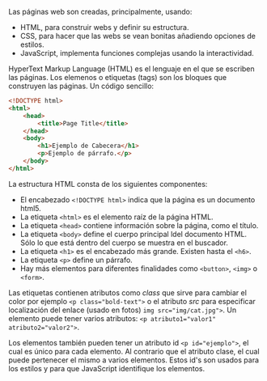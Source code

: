 Las páginas web son creadas, principalmente, usando:

- HTML, para construir webs y definir su estructura.
- CSS, para hacer que las webs se vean bonitas añadiendo opciones de estilos.
- JavaScript, implementa funciones complejas usando la interactividad.

HyperText Markup Language (HTML) es el lenguaje en el que se escriben las páginas. Los elemenos o etiquetas (tags) son los bloques que construyen las páginas. Un código sencillo:

```html
<!DOCTYPE html>
<html>
	<head>
		<title>Page Title</title>
	</head>
	<body>
		<h1>Ejemplo de Cabecera</h1>
		<p>Ejemplo de párrafo.</p>
	</body>
</html>
```

La estructura HTML consta de los siguientes componentes:

- El encabezado `<!DOCTYPE html>` indica que la página es un documento html5.
- La etiqueta `<html>` es el elemento raíz de la página HTML.
- La etiqueta `<head>` contiene información sobre la página, como el título.
- La etiqueta `<body>` define el cuerpo principal ldel documento HTML. Sólo lo que está dentro del cuerpo se muestra en el buscador.
- La etiqueta `<h1>` es el encabezado más grande. Existen hasta el `<h6>`.
- La etiqueta `<p>` define un párrafo.
- Hay más elementos para diferentes finalidades como `<button>`, `<img>` o `<form>`.

Las etiquetas contienen atributos como *class* que sirve para cambiar el color por ejemplo `<p class="bold-text">` o el atributo *src* para especificar localización del enlace (usado en fotos) `img src="img/cat.jpg">`. Un elemento puede tener varios atributos: `<p atributo1="valor1" atributo2="valor2">`.

Los elementos también pueden tener un atributo id `<p id="ejemplo">`, el cual es único para cada elemento. Al contrario que el atributo clase, el cual puede pertenecer el mismo a varios elementos. Estos id's son usados para los estilos y para que JavaScript identifique los elementos.

